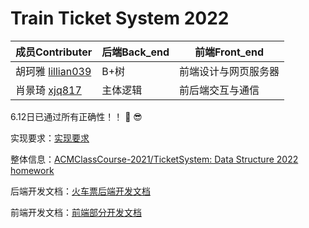 # Train Ticket System 2022

| 成员Contributer                                    | 后端Back_end | 前端Front_end        |
| -------------------------------------------------- | ------------ | -------------------- |
| 胡珂雅 [lillian039](https://github.com/lillian039) | B+树         | 前端设计与网页服务器 |
| 肖景琦 [xjq817](https://github.com/xjq817)         | 主体逻辑     | 前后端交互与通信     |

6.12日已通过所有正确性！！ :train2: :sunglasses:

实现要求：[实现要求](https://github.com/lillian039/TrainTicketSystem2022/blob/main/back_end/实现要求.md)

整体信息：[ACMClassCourse-2021/TicketSystem: Data Structure 2022 homework](https://github.com/ACMClassCourse-2021/TicketSystem)

后端开发文档：[火车票后端开发文档](https://github.com/lillian039/TrainTicketSystem2022/blob/main/back_end/火车票开发文档.md)

前端开发文档：[前端部分开发文档](https://github.com/lillian039/TrainTicketSystem2022/blob/main/front_end/前端部分开发文档.md)




